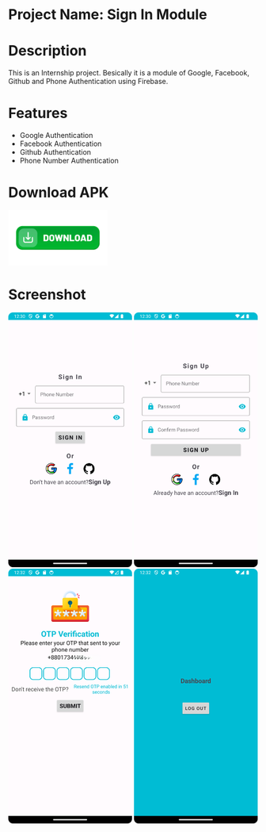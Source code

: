# Project Name: Sign In Module

# Description
  This is an Internship project. Besically it is a module of Google, Facebook, Github and Phone Authentication using Firebase.

# Features
  - Google Authentication
  - Facebook Authentication
  - Github Authentication
  - Phone Number Authentication
    

# Download APK

<a href="https://github.com/mdabdulkayum/CodeClauseInternship_signInModule/releases/download/V1.0.0/SignIn_Module.apk"><img width="200" src="https://github.com/mdabdulkayum/resourceFile/blob/main/image/download_icon.png"> </a>

# Screenshot

<p align="center">
  <img width="250"  src="https://github.com/mdabdulkayum/CodeClauseInternship_signInModule/blob/main/screenshots/signInScreen.png">
  <img width="250" src="https://github.com/mdabdulkayum/CodeClauseInternship_signInModule/blob/main/screenshots/signUpScreen.png">

  </br>
  
  <img width="250" src="https://github.com/mdabdulkayum/CodeClauseInternship_signInModule/blob/main/screenshots/OTPScreen.png">
  <img width="250" src="https://github.com/mdabdulkayum/CodeClauseInternship_signInModule/blob/main/screenshots/DashboardScreen.png">

</p>
